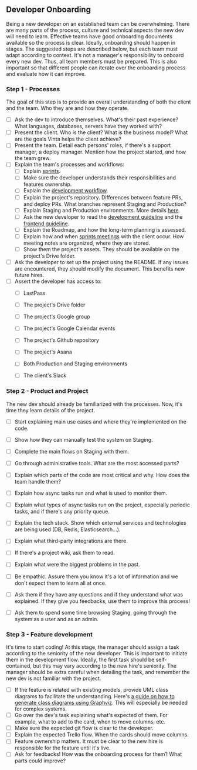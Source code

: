 ## Developer Onboarding

Being a new developer on an established team can be overwhelming. There are many parts of the process, culture and technical aspects the new dev will need to learn. Effective teams have good onboarding documents available so the process is clear. Ideally, onboarding should happen in stages. The suggested steps are described below, but each team must adapt according to context. It's not a manager's responsibility to onboard every new dev. Thus, all team members must be prepared. This is also important so that different people can iterate over the onboarding process and evaluate how it can improve.

### Step 1 - Processes
The goal of this step is to provide an overall understanding of both the client and the team. Who they are and how they operate.

- [ ] Ask the dev to introduce themselves. What's their past experience? What languages, databases, servers have they worked with?
- [ ] Present the client. Who is the client? What is the business model? What are the goals Vinta helps the client achieve?
- [ ] Present the team. Detail each persons' roles, if there's a support manager, a deploy manager. Mention how the project started, and how the team grew.
- [ ] Explain the team's processes and workflows:
    - [ ] Explain [sprints](https://github.com/vintasoftware/playbook/blob/master/project_management.md#sprints).
    - [ ] Make sure the developer understands their responsibilities and features ownership.
    - [ ] Explain the [development workflow](https://github.com/vintasoftware/playbook/blob/master/checklists/feature_development_workflow.md).
    - [ ] Explain the project's repository. Differences between feature PRs, and deploy PRs. What branches represent Staging and Production?
    - [ ] Explain Staging and Production environments. More details [here](https://12factor.net/dev-prod-parity).
    - [ ] Ask the new developer to read the [development guideline](https://github.com/vintasoftware/playbook/blob/master/development.md#development) and the [frontend guideline](https://github.com/vintasoftware/playbook/blob/master/guidelines/guideline_frontend.md).
    - [ ] Explain the Roadmap, and how the long-term planning is assessed.
    - [ ] Explain how and when [sprints meetings](https://github.com/vintasoftware/playbook/blob/master/checklists/sprint_meeting.md) with the client occur. How meeting notes are organized, where they are stored.
    - [ ] Show them the project's assets. They should be available on the project's Drive folder.
- [ ] Ask the developer to set up the project using the README. If any issues are encountered, they should modify the document. This benefits new future hires.
- [ ] Assert the developer has access to:
  - [ ] LastPass
  - [ ] The project's Drive folder
  - [ ] The project's Google group
  - [ ] The project's Google Calendar events
  - [ ] The project's Github repository
  - [ ] The project's Asana
  - [ ] Both Production and Staging environments
  - [ ] The client's Slack


### Step 2 - Product and Project
The new dev should already be familiarized with the processes. Now, it's time they learn details of the project.

- [ ] Start explaining main use cases and where they're implemented on the code.
- [ ] Show how they can manually test the system on Staging.
- [ ] Complete the main flows on Staging with them.
- [ ] Go through administrative tools. What are the most accessed parts?
- [ ] Explain which parts of the code are most critical and why. How does the team handle them?
- [ ] Explain how async tasks run and what is used to monitor them.
- [ ] Explain what types of async tasks run on the project, especially periodic tasks, and if there's any priority queue.
- [ ] Explain the tech stack. Show which external services and technologies are being used (DB, Redis, Elasticsearch...).
- [ ] Explain what third-party integrations are there.
- [ ] If there's a project wiki, ask them to read.
- [ ] Explain what were the biggest problems in the past.
- [ ] Be empathic. Assure them you know it's a lot of information and we don't expect them to learn all at once.
- [ ] Ask them if they have any questions and if they understand what was explained. If they give you feedbacks, use them to improve this process!
- [ ] Ask them to spend some time browsing Staging, going through the system as a user and as an admin.


### Step 3 - Feature development
It's time to start coding! At this stage, the manager should assign a task according to the seniority of the new developer. This is important to initiate them in the development flow. Ideally, the first task should be self-contained, but this may vary according to the new hire's seniority. The manager should be extra careful when detailing the task, and remember the new dev is not familiar with the project.

- [ ] If the feature is related with existing models, provide UML class diagrams to facilitate the understanding. Here's [a guide on how to generate class diagrams using Graphviz](https://simpleit.rocks/generate-uml-class-diagrams-from-django-models/). This will especially be needed for complex systems.
- [ ] Go over the dev's task explaining what's expected of them. For example, what to add to the card, when to move columns, etc.
- [ ] Make sure the expected git flow is clear to the developer.
- [ ] Explain the expected Trello flow. When the cards should move columns.
- [ ] Feature ownership matters. It must be clear to the new hire is responsible for the feature until it's live.
- [ ] Ask for feedbacks! How was the onboarding process for them? What parts could improve?